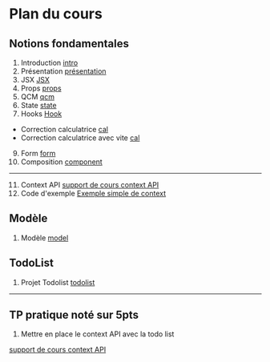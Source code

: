 # Plan du cours

## Notions fondamentales

1. Introduction [intro](./Supports/chap_introduction.md)
2. Présentation [présentation](./Supports/chap_presentation.md)
3. JSX [JSX](./Supports/chap_jsx.md)
4. Props [props](./Supports/chap_props.md)
5. QCM [qcm](./QCM/qcm-generalites.md)
6. State [state](./Supports/chap_state.md)
7. Hooks [Hook](./Supports/chap-hook-part_01.md)
  - Correction calculatrice [cal](./Exercices/calculatrices)
  - Correction calculatrice avec vite [cal](./Exercices/app-calculatrice/)
9. Form [form](./Supports/chap_form.md)
10. Composition [component](./Supports/chap-composition.md)

--- 

11. Context API [support de cours context API ](./Supports/chap-context-api.md)
12. Code d'exemple [Exemple simple de context](./Examples/example-context.html)

## Modèle

1. Modèle [model](./Supports/model.html)


## TodoList

1. Projet Todolist [todolist](./TP/tp-todolist.md)

---

## TP pratique noté sur 5pts

1. Mettre en place le context API avec la todo list

[support de cours context API ](./Supports/chap-context-api.md)

